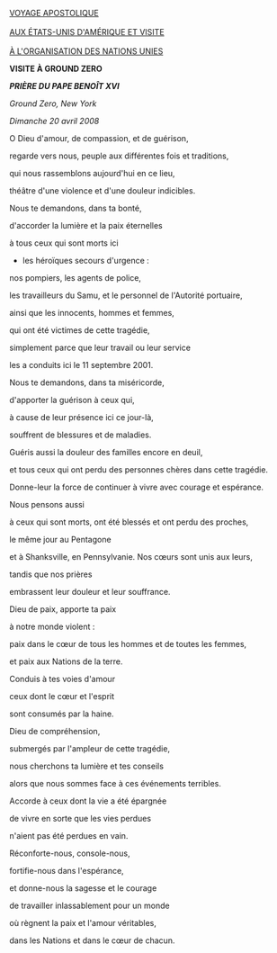 [VOYAGE APOSTOLIQUE \
\
AUX ÉTATS-UNIS D'AMÉRIQUE ET VISITE\
\
À L'ORGANISATION DES NATIONS UNIES](/content/benedict-xvi/fr/travels/2008/index_stati-uniti.html)

**VISITE À GROUND ZERO**

***PRIÈRE DU PAPE BENOÎT XVI***

*Ground Zero, New York*

*Dimanche 20 avril 2008*

O Dieu d'amour, de compassion, et de guérison,

regarde vers nous, peuple aux différentes fois et traditions,

qui nous rassemblons aujourd'hui en ce lieu,

théâtre d'une violence et d'une douleur indicibles.

Nous te demandons, dans ta bonté,

d'accorder la lumière et la paix éternelles

à tous ceux qui sont morts ici

- les héroïques secours d'urgence :

nos pompiers, les agents de police,

les travailleurs du Samu, et le personnel de l'Autorité portuaire,

ainsi que les innocents, hommes et femmes,

qui ont été victimes de cette tragédie,

simplement parce que leur travail ou leur service

les a conduits ici le 11 septembre 2001.

Nous te demandons, dans ta miséricorde,

d'apporter la guérison à ceux qui,

à cause de leur présence ici ce jour-là,

souffrent de blessures et de maladies.

Guéris aussi la douleur des familles encore en deuil,

et tous ceux qui ont perdu des personnes chères dans cette tragédie.

Donne-leur la force de continuer à vivre avec courage et espérance.

Nous pensons aussi

à ceux qui sont morts, ont été blessés et ont perdu des proches,

le même jour au Pentagone

et à Shanksville, en Pennsylvanie. Nos cœurs sont unis aux leurs,

tandis que nos prières

embrassent leur douleur et leur souffrance.

Dieu de paix, apporte ta paix

à notre monde violent :

paix dans le cœur de tous les hommes et de toutes les femmes,

et paix aux Nations de la terre.

Conduis à tes voies d'amour

ceux dont le cœur et l'esprit

sont consumés par la haine.

Dieu de compréhension,

submergés par l'ampleur de cette tragédie,

nous cherchons ta lumière et tes conseils

alors que nous sommes face à ces événements terribles.

Accorde à ceux dont la vie a été épargnée

de vivre en sorte que les vies perdues

n'aient pas été perdues en vain.

Réconforte-nous, console-nous,

fortifie-nous dans l'espérance,

et donne-nous la sagesse et le courage

de travailler inlassablement pour un monde

où règnent la paix et l'amour véritables,

dans les Nations et dans le cœur de chacun.